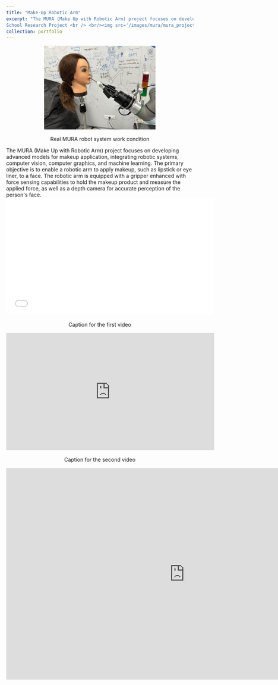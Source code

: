 ```yaml
---
title: "Make-Up Robotic Arm"
excerpt: "The MURA (Make Up with Robotic Arm) project focuses on developing advanced models for makeup application, integrating robotic systems, computer vision, computer graphics, and machine learning. The primary objective is to enable a robotic arm to apply makeup, such as lipstick or eye liner, to a face. The robotic arm is equipped with a gripper enhanced with force sensing capabilities to hold the makeup product and measure the applied force, as well as a depth camera for accurate perception of the person's face. 
School Research Project <br /> <br/><img src='/images/mura/mura_project_1.png'/>"
collection: portfolio
---
```

<div align="center">
  <img src="/images/mura/ur5_robot.jpg" width="300">
  <br>
  <p>Real MURA robot system work condition</p>
</div>
The MURA (Make Up with Robotic Arm) project focuses on developing advanced models for makeup application, integrating robotic systems, computer vision, computer graphics, and machine learning. The primary objective is to enable a robotic arm to apply makeup, such as lipstick or eye liner, to a face. The robotic arm is equipped with a gripper enhanced with force sensing capabilities to hold the makeup product and measure the applied force, as well as a depth camera for accurate perception of the person's face. 

<div align="center">
  <iframe width="560" height="315" src="[https://youtu.be/2RD5qAXnDT8?si=cJuJLJJJmrbEwzp_]" frameborder="0" allow="accelerometer; autoplay; clipboard-write; encrypted-media; gyroscope; picture-in-picture" allowfullscreen></iframe>
  <p>Caption for the first video</p>
</div>

<div align="center">
  <iframe width="560" height="315" src="https://www.youtube.com/embed/YOUR_SECOND_VIDEO_ID" frameborder="0" allow="accelerometer; autoplay; clipboard-write; encrypted-media; gyroscope; picture-in-picture" allowfullscreen></iframe>
  <p>Caption for the second video</p>
</div>

<iframe src="https://view.officeapps.live.com/op/embed.aspx?src=[URL_TO_YOUR_PPT]" width="960" height="569" frameborder="0" scrolling="no"></iframe>
